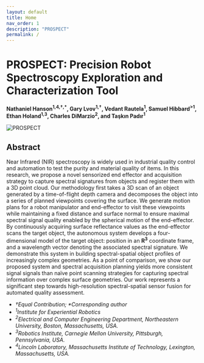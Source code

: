 ```yaml
---
layout: default
title: Home
nav_order: 1
description: "PROSPECT"
permalink: /
---
```


# PROSPECT: Precision Robot Spectroscopy Exploration and Characterization Tool
**Nathaniel Hanson<sup>1,4,†,\*</sup>, Gary Lvov<sup>1,†</sup>, Vedant Rautela<sup>1</sup>, Samuel Hibbard<sup>>1</sup>, Ethan Holand<sup>1,3</sup>, Charles DiMarzio<sup>2</sup>, and Taşkın Padır<sup>1</sup>**

![PROSPECT](media/prospect_header.png)

## Abstract
Near Infrared (NIR) spectroscopy is widely used in industrial quality control and automation to test the purity and material quality of items. In this research, we propose a novel sensorized end effector and acquisition strategy to capture spectral signatures from objects and register them with a 3D point cloud. Our methodology first takes a 3D scan of an object generated by a time-of-flight depth camera and decomposes the object into a series of planned viewpoints covering the surface. We generate motion plans for a robot manipulator and end-effector to visit these viewpoints while maintaining a fixed distance and surface normal to ensure maximal spectral signal quality enabled by the spherical motion of the end-effector. By continuously acquiring surface reflectance values as the end-effector scans the target object, the autonomous system develops a four-dimensional model of the target object: position in an **R<sup>3</sup>** coordinate frame, and a wavelength vector denoting the associated spectral signature. We demonstrate this system in building spectral-spatial object profiles of increasingly complex geometries. As a point of comparison, we show our proposed system and spectral acquisition planning yields more consistent signal signals than naïve point scanning strategies for capturing spectral information over complex surface geometries. Our work represents a significant step towards high-resolution spectral-spatial sensor fusion for automated quality assessment.


- *†Equal Contribution; \*Corresponding author*
- *<sup>1</sup>Institute for Experiential Robotics*
- *<sup>2</sup>Electrical and Computer Engineering Department, Northeastern University, Boston, Massachusetts, USA.*
- *<sup>3</sup>Robotics Institute, Carnegie Mellon University, Pittsburgh, Pennsylvania, USA.*
- *<sup>4</sup>Lincoln Laboratory, Massachusetts Institute of Technology, Lexington, Massachusetts, USA.*
